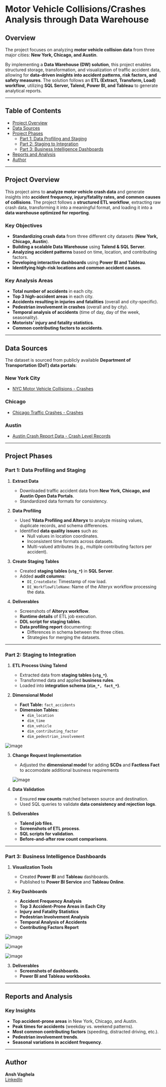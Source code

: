 # **Motor Vehicle Collisions/Crashes Analysis through Data Warehouse**

## **Overview**
The project focuses on analyzing **motor vehicle collision data** from three major cities: **New York, Chicago, and Austin**.

By implementing a **Data Warehouse (DW) solution**, this project enables structured storage, transformation, and visualization of traffic accident data, allowing for **data-driven insights into accident patterns, risk factors, and safety measures**. The solution follows an **ETL (Extract, Transform, Load) workflow**, utilizing **SQL Server, Talend, Power BI, and Tableau** to generate analytical reports.

---

## **Table of Contents**
- [Project Overview](#project-overview)
- [Data Sources](#data-sources)
- [Project Phases](#project-phases)
  - [Part 1: Data Profiling and Staging](#part-1-data-profiling-and-staging)
  - [Part 2: Staging to Integration](#part-2-staging-to-integration)
  - [Part 3: Business Intelligence Dashboards](#part-3-business-intelligence-dashboards)
- [Reports and Analysis](#reports-and-analysis)
- [Author](#author)

---

## **Project Overview**
This project aims to **analyze motor vehicle crash data** and generate insights into **accident frequency, injury/fatality rates, and common causes of collisions**. The project follows a **structured ETL workflow**, extracting raw crash data, transforming it into a meaningful format, and loading it into a **data warehouse optimized for reporting**.

### **Key Objectives**
- **Standardizing crash data** from three different city datasets (**New York, Chicago, Austin**).
- **Building a scalable Data Warehouse** using **Talend & SQL Server**.
- **Analyzing accident patterns** based on time, location, and contributing factors.
- **Developing interactive dashboards** using **Power BI and Tableau**.
- **Identifying high-risk locations and common accident causes**.

### **Key Analysis Areas**
- **Total number of accidents** in each city.
- **Top 3 high-accident areas** in each city.
- **Accidents resulting in injuries and fatalities** (overall and city-specific).
- **Pedestrian involvement in crashes** (overall and by city).
- **Temporal analysis of accidents** (time of day, day of the week, seasonality).
- **Motorists' injury and fatality statistics**.
- **Common contributing factors to accidents**.

---

## **Data Sources**
The dataset is sourced from publicly available **Department of Transportation (DoT) data portals**:

### **New York City**
- [NYC Motor Vehicle Collisions - Crashes](https://data.cityofnewyork.us/Public-Safety/Motor-Vehicle-Collisions-Crashes/h9gi-nx95/about_data)

### **Chicago**
- [Chicago Traffic Crashes - Crashes](https://data.cityofchicago.org/Transportation/Traffic-Crashes-Crashes/85ca-t3if/about_data)

### **Austin**
- [Austin Crash Report Data - Crash Level Records](https://data.austintexas.gov/Transportation-and-Mobility/Austin-Crash-Report-Data-Crash-Level-Records/y2wy-tgr5/about_data)

---

## **Project Phases**

### **Part 1: Data Profiling and Staging**
1. **Extract Data**
   - Downloaded traffic accident data from **New York, Chicago, and Austin Open Data Portals**.
   - Standardized data formats for consistency.

2. **Data Profiling**
   - Used **Ydata Profiling and Alteryx** to analyze missing values, duplicate records, and schema differences.
   - Identified **data quality issues** such as:
     - Null values in location coordinates.
     - Inconsistent time formats across datasets.
     - Multi-valued attributes (e.g., multiple contributing factors per accident).

3. **Create Staging Tables**
   - Created **staging tables (`stg_*`)** in **SQL Server**.
   - Added **audit columns**:
     - `DI_CreateDate`: Timestamp of row load.
     - `DI_WorkflowFileName`: Name of the Alteryx workflow processing the data.

4. **Deliverables**
   - Screenshots of **Alteryx workflow**.
   - **Runtime details** of ETL job execution.
   - **DDL script for staging tables**.
   - **Data profiling report** documenting:
     - Differences in schema between the three cities.
     - Strategies for merging the datasets.

---

### **Part 2: Staging to Integration**
1. **ETL Process Using Talend**
   - Extracted data from **staging tables (`stg_*`)**.
   - Transformed data and applied **business rules**.
   - Loaded into **integration schema (`dim_*, fact_*`)**.

2. **Dimensional Model**
   - **Fact Table:** `fact_accidents`
   - **Dimension Tables:**
     - `dim_location`
     - `dim_time`
     - `dim_vehicle`
     - `dim_contributing_factor`
     - `dim_pedestrian_involvement`

  ![image](https://github.com/user-attachments/assets/ff9fcd92-8e52-4d19-9cf8-0e48b6dc7bfd)


3. **Change Request Implementation**
   - Adjusted the **dimensional model** for adding **SCDs** and **Factless Fact** to accomodate additional business requirements

    ![image](https://github.com/user-attachments/assets/978e7120-4533-4e35-9bb6-8170fa6cd4de)


4. **Data Validation**
   - Ensured **row counts** matched between source and destination.
   - Used SQL queries to validate **data consistency and rejection logs**.

5. **Deliverables**
   - **Talend job files**.
   - **Screenshots of ETL process**.
   - **SQL scripts for validation**.
   - **Before-and-after row count comparisons**.

---

### **Part 3: Business Intelligence Dashboards**
1. **Visualization Tools**
   - Created **Power BI** and **Tableau** dashboards.
   - Published to **Power BI Service** and **Tableau Online**.

2. **Key Dashboards**
   - **Accident Frequency Analysis**
   - **Top 3 Accident-Prone Areas in Each City**
   - **Injury and Fatality Statistics**
   - **Pedestrian Involvement Analysis**
   - **Temporal Analysis of Accidents**
   - **Contributing Factors Report**

![image](https://github.com/user-attachments/assets/fc4a7b17-0c61-4c8b-800e-d7fa32e2a430)

![image](https://github.com/user-attachments/assets/aa248b24-371d-4a9c-bc0f-eff24e85f785)

![image](https://github.com/user-attachments/assets/18ad7f49-59d6-4255-a7c5-001180bf949d)


3. **Deliverables**
   - **Screenshots of dashboards**.
   - **Power BI and Tableau workbooks**.

---

## **Reports and Analysis**
### **Key Insights**
- **Top accident-prone areas** in New York, Chicago, and Austin.
- **Peak times for accidents** (weekday vs. weekend patterns).
- **Most common contributing factors** (speeding, distracted driving, etc.).
- **Pedestrian involvement trends**.
- **Seasonal variations in accident frequency**.

---

## **Author**
**Ansh Vaghela**  
[LinkedIn](https://www.linkedin.com/in/anshv1/)  
